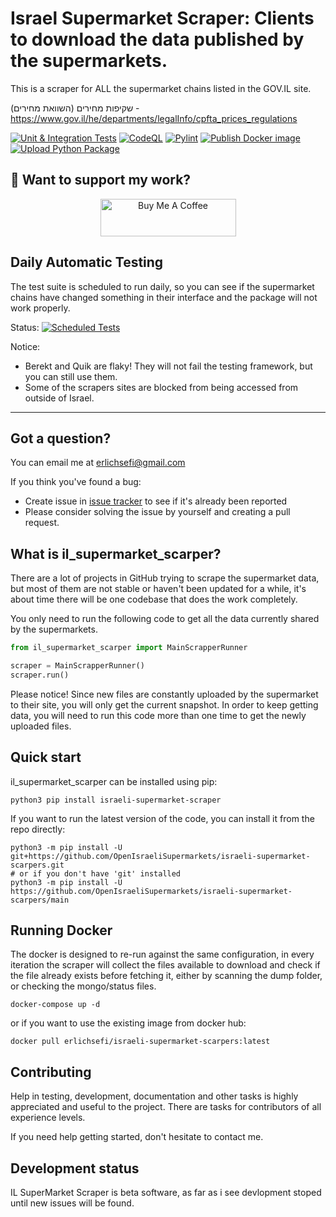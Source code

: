 Israel Supermarket Scraper: Clients to download the data published by the supermarkets.
=======================================
This is a scraper for ALL the supermarket chains listed in the GOV.IL site.

שקיפות מחירים (השוואת מחירים) - https://www.gov.il/he/departments/legalInfo/cpfta_prices_regulations




[![Unit & Integration Tests](https://github.com/OpenIsraeliSupermarkets/israeli-supermarket-scarpers/actions/workflows/test-suite.yml/badge.svg?event=push)](https://github.com/OpenIsraeliSupermarkets/israeli-supermarket-scarpers/actions/workflows/test-suite.yml)
[![CodeQL](https://github.com/OpenIsraeliSupermarkets/israeli-supermarket-scarpers/actions/workflows/codeql.yml/badge.svg)](https://github.com/OpenIsraeliSupermarkets/israeli-supermarket-scarpers/actions/workflows/codeql.yml)
[![Pylint](https://github.com/OpenIsraeliSupermarkets/israeli-supermarket-scarpers/actions/workflows/pylint.yml/badge.svg)](https://github.com/OpenIsraeliSupermarkets/israeli-supermarket-scarpers/actions/workflows/pylint.yml)
[![Publish Docker image](https://github.com/OpenIsraeliSupermarkets/israeli-supermarket-scarpers/actions/workflows/docker-publish.yml/badge.svg)](https://github.com/OpenIsraeliSupermarkets/israeli-supermarket-scarpers/actions/workflows/docker-publish.yml)
[![Upload Python Package](https://github.com/OpenIsraeliSupermarkets/israeli-supermarket-scarpers/actions/workflows/python-publish.yml/badge.svg)](https://github.com/OpenIsraeliSupermarkets/israeli-supermarket-scarpers/actions/workflows/python-publish.yml)

## 🤗 Want to support my work?
<p align="center">
    <a href="https://buymeacoffee.com/erlichsefi" target="_blank"><img src="https://cdn.buymeacoffee.com/buttons/v2/default-yellow.png" alt="Buy Me A Coffee" style="height: 60px !important;width: 217px !important;">
    </a>
</p>

Daily Automatic Testing
----
The test suite is scheduled to run daily, so you can see if the supermarket chains have changed something in their interface and the package will not work properly.

Status: [![Scheduled Tests](https://github.com/OpenIsraeliSupermarkets/israeli-supermarket-scarpers/actions/workflows/test-suite.yml/badge.svg?event=schedule)](https://github.com/OpenIsraeliSupermarkets/israeli-supermarket-scarpers/actions/workflows/test-suite.yml)

Notice:
- Berekt and Quik are flaky! They will not fail the testing framework, but you can still use them.
- Some of the scrapers sites are blocked from being accessed from outside of Israel. 

--------

 

Got a question?
---------------

You can email me at erlichsefi@gmail.com

If you think you've found a bug:

- Create issue in [issue tracker](https://github.com/OpenIsraeliSupermarkets/israeli-supermarket-scarpers/issues) to see if
  it's already been reported
- Please consider solving the issue by yourself and creating a pull request.

What is il_supermarket_scarper?
-------------

There are a lot of projects in GitHub trying to scrape the supermarket data, but most of them are not stable or haven't been updated for a while, it's about time there will be one codebase that does the work completely. 

You only need to run the following code to get all the data currently shared by the supermarkets.

```python
from il_supermarket_scarper import MainScrapperRunner

scraper = MainScrapperRunner()
scraper.run()
```


Please notice!
Since new files are constantly uploaded by the supermarket to their site, you will only get the current snapshot. In order to keep getting data, you will need to run this code more than one time to get the newly uploaded files.

Quick start
-----------

il_supermarket_scarper can be installed using pip:

    python3 pip install israeli-supermarket-scraper

If you want to run the latest version of the code, you can install it from the
repo directly:

    python3 -m pip install -U git+https://github.com/OpenIsraeliSupermarkets/israeli-supermarket-scarpers.git
    # or if you don't have 'git' installed
    python3 -m pip install -U https://github.com/OpenIsraeliSupermarkets/israeli-supermarket-scarpers/main
    


Running Docker
-----------
The docker is designed to re-run against the same configuration, in every iteration the scraper will collect the files available to download and check if the file already exists before fetching it, either by scanning the dump folder, or checking the mongo/status files.


    docker-compose up -d

or if you want to use the existing image from docker hub:

    docker pull erlichsefi/israeli-supermarket-scarpers:latest

Contributing
------------

Help in testing, development, documentation and other tasks is
highly appreciated and useful to the project. There are tasks for
contributors of all experience levels.

If you need help getting started, don't hesitate to contact me.


Development status
------------------

IL SuperMarket Scraper is beta software, as far as i see devlopment stoped until new issues will be found.
